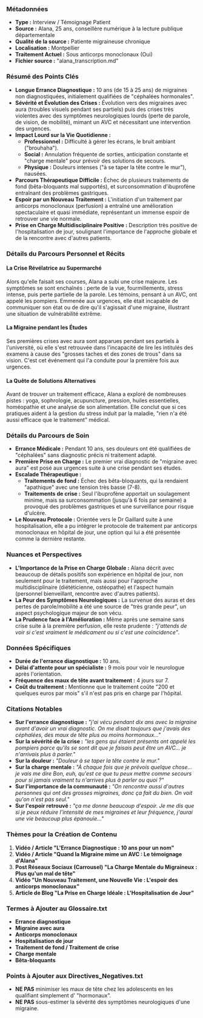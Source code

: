 ### Métadonnées

- **Type :** Interview / Témoignage Patient
- **Source :** Alana, 25 ans, conseillère numérique à la lecture publique départementale
- **Qualité de la source :** Patiente migraineuse chronique
- **Localisation :** Montpellier
- **Traitement Actuel :** Sous anticorps monoclonaux (Oui)
- **Fichier source :** "alana_transcription.md"

### Résumé des Points Clés

- **Longue Errance Diagnostique :** 10 ans (de 15 à 25 ans) de migraines non diagnostiquées, initialement qualifiées de "céphalées hormonales".
- **Sévérité et Évolution des Crises :** Évolution vers des migraines avec aura (troubles visuels pendant ses partiels) puis des crises très violentes avec des symptômes neurologiques lourds (perte de parole, de vision, de mobilité), mimant un AVC et nécessitant une intervention des urgences.
- **Impact Lourd sur la Vie Quotidienne :**
  - **Professionnel :** Difficulté à gérer les écrans, le bruit ambiant ("brouhaha").
  - **Social :** Annulation fréquente de sorties, anticipation constante et "charge mentale" pour prévoir des solutions de secours.
  - **Physique :** Douleurs intenses ("à se taper la tête contre le mur"), nausées.
- **Parcours Thérapeutique Difficile :** Échec de plusieurs traitements de fond (bêta-bloquants mal supportés), et surconsommation d'ibuprofène entraînant des problèmes gastriques.
- **Espoir par un Nouveau Traitement :** L'initiation d'un traitement par anticorps monoclonaux (perfusion) a entraîné une amélioration spectaculaire et quasi immédiate, représentant un immense espoir de retrouver une vie normale.
- **Prise en Charge Multidisciplinaire Positive :** Description très positive de l'hospitalisation de jour, soulignant l'importance de l'approche globale et de la rencontre avec d'autres patients.

### Détails du Parcours Personnel et Récits

#### La Crise Révélatrice au Supermarché

Alors qu'elle faisait ses courses, Alana a subi une crise majeure. Les symptômes se sont enchaînés : perte de la vue, fourmillements, stress intense, puis perte partielle de la parole. Les témoins, pensant à un AVC, ont appelé les pompiers. Emmenée aux urgences, elle était incapable de communiquer son état ou de dire qu'il s'agissait d'une migraine, illustrant une situation de vulnérabilité extrême.

#### La Migraine pendant les Études

Ses premières crises avec aura sont apparues pendant ses partiels à l'université, où elle s'est retrouvée dans l'incapacité de lire les intitulés des examens à cause des "grosses taches et des zones de trous" dans sa vision. C'est cet événement qui l'a conduite pour la première fois aux urgences.

#### La Quête de Solutions Alternatives

Avant de trouver un traitement efficace, Alana a exploré de nombreuses pistes : yoga, sophrologie, acupuncture, pression, huiles essentielles, homéopathie et une analyse de son alimentation. Elle conclut que si ces pratiques aident à la gestion du stress induit par la maladie, "rien n'a été aussi efficace que le traitement" médical.

### Détails du Parcours de Soin

- **Errance Médicale :** Pendant 10 ans, ses douleurs ont été qualifiées de "céphalées" sans diagnostic précis ni traitement adapté.
- **Première Prise en Charge :** Le premier vrai diagnostic de "migraine avec aura" est posé aux urgences suite à une crise pendant ses études.
- **Escalade Thérapeutique :**
  - **Traitements de fond :** Échec des bêta-bloquants, qui la rendaient "apathique" avec une tension très basse (7-8).
  - **Traitements de crise :** Seul l'ibuprofène apportait un soulagement minime, mais sa surconsommation (jusqu'à 6 fois par semaine) a provoqué des problèmes gastriques et une surveillance pour risque d'ulcère.
- **Le Nouveau Protocole :** Orientée vers le Dr Gaillard suite à une hospitalisation, elle a pu intégrer le protocole de traitement par anticorps monoclonaux en hôpital de jour, une option qui lui a été présentée comme la dernière restante.

### Nuances et Perspectives

- **L'Importance de la Prise en Charge Globale :** Alana décrit avec beaucoup de détails positifs son expérience en hôpital de jour, non seulement pour le traitement, mais aussi pour l'approche multidisciplinaire (diététicienne, ostéopathe) et l'aspect humain (personnel bienveillant, rencontre avec d'autres patients).
- **La Peur des Symptômes Neurologiques :** La survenue des auras et des pertes de parole/mobilité a été une source de "très grande peur", un aspect psychologique majeur de son vécu.
- **La Prudence face à l'Amélioration :** Même après une semaine sans crise suite à la première perfusion, elle reste prudente : _"j'attends de voir si c'est vraiment le médicament ou si c'est une coïncidence"_.

### Données Spécifiques

- **Durée de l'errance diagnostique :** 10 ans.
- **Délai d'attente pour un spécialiste :** 9 mois pour voir le neurologue après l'orientation.
- **Fréquence des maux de tête avant traitement :** 4 jours sur 7.
- **Coût du traitement :** Mentionne que le traitement coûte "200 et quelques euros par mois" s'il n'est pas pris en charge par l'hôpital.

### Citations Notables

- **Sur l'errance diagnostique :** _"j'ai vécu pendant dix ans avec la migraine avant d'avoir un vrai diagnostic. On me disait toujours que j'avais des céphalées, des maux de tête plus ou moins hormonaux..."_
- **Sur la sévérité de la crise :** _"les gens qui étaient présents ont appelé les pompiers parce qu'ils se sont dit que je faisais peut être un AVC... je n'arrivais plus à parler."_
- **Sur la douleur :** _"Douleur à se taper la tête contre le mur."_
- **Sur la charge mentale :** _"À chaque fois que je prévois quelque chose... je vais me dire Bon, euh, qu'est ce que tu peux mettre comme secours pour si jamais vraiment tu n'arrives plus à parler ou quoi ?"_
- **Sur l'importance de la communauté :** _"On rencontre aussi d'autres personnes qui ont des grosses migraines, donc ça fait du bien. On voit qu'on n'est pas seul."_
- **Sur l'espoir retrouvé :** _"ça me donne beaucoup d'espoir. Je me dis que si je peux réduire l'intensité de mes migraines et leur fréquence, j'aurai une vie beaucoup plus épanouie..."_

### Thèmes pour la Création de Contenu

1. **Vidéo / Article "L'Errance Diagnostique : 10 ans pour un nom"**
2. **Vidéo / Article "Quand la Migraine mime un AVC : Le témoignage d'Alana"**
3. **Post Réseaux Sociaux (Carrousel) "La Charge Mentale du Migraineux : Plus qu'un mal de tête"**
4. **Vidéo "Un Nouveau Traitement, une Nouvelle Vie : L'espoir des anticorps monoclonaux"**
5. **Article de Blog "La Prise en Charge Idéale : L'Hospitalisation de Jour"**

### Termes à Ajouter au Glossaire.txt

- **Errance diagnostique**
- **Migraine avec aura**
- **Anticorps monoclonaux**
- **Hospitalisation de jour**
- **Traitement de fond / Traitement de crise**
- **Charge mentale**
- **Bêta-bloquants**

### Points à Ajouter aux Directives_Negatives.txt

- **NE PAS** minimiser les maux de tête chez les adolescents en les qualifiant simplement d' "hormonaux".
- **NE PAS** sous-estimer la sévérité des symptômes neurologiques d'une migraine.
